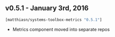 ## v0.5.1 - January 3rd, 2016

```clojure
[matthiasn/systems-toolbox-metrics "0.5.1"]
```

* Metrics component moved into separate repos
